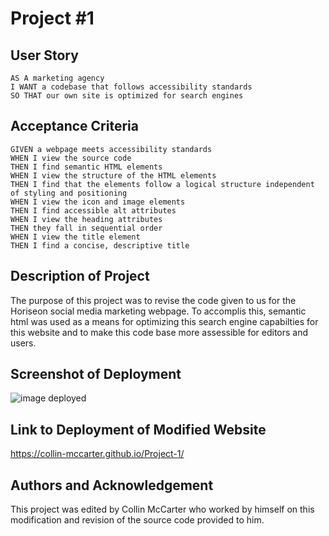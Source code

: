 # Project #1

## User Story
```
AS A marketing agency
I WANT a codebase that follows accessibility standards
SO THAT our own site is optimized for search engines
```

## Acceptance Criteria
```
GIVEN a webpage meets accessibility standards
WHEN I view the source code
THEN I find semantic HTML elements
WHEN I view the structure of the HTML elements
THEN I find that the elements follow a logical structure independent of styling and positioning
WHEN I view the icon and image elements
THEN I find accessible alt attributes
WHEN I view the heading attributes
THEN they fall in sequential order
WHEN I view the title element
THEN I find a concise, descriptive title
```
## Description of Project
The purpose of this project was to revise the code given to us for the Horiseon social media marketing webpage. To accomplis this, semantic html was used as a means for optimizing this search engine capabilties for this website and to make this code base more assessible for editors and users. 

## Screenshot of Deployment
<img src="./assets/images/Screenshot.png" alt="image deployed">

## Link to Deployment of Modified Website
https://collin-mccarter.github.io/Project-1/

## Authors and Acknowledgement
This project was edited by Collin McCarter who worked by himself on this modification and revision of the source code provided to him.
